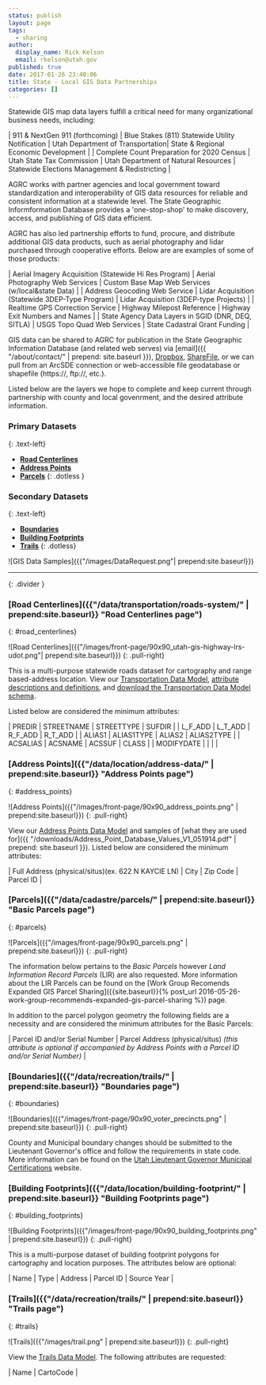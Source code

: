 ```yaml
---
status: publish
layout: page
tags:
  - sharing
author:
  display_name: Rick Kelson
  email: rkelson@utah.gov
published: true
date: 2017-01-26 23:40:06
title: State - Local GIS Data Partnerships
categories: []
---
```


Statewide GIS map data layers fulfill a critical need for many organizational business needs, including:

| 911 & NextGen 911 (forthcoming) | Blue Stakes (811) Statewide Utility Notification | Utah Department of Transportation| State & Regional Economic Development |
| Complete Count Preparation for 2020 Census | Utah State Tax Commission |  Utah Department of Natural Resources | Statewide Elections Management & Redistricting |

AGRC works with partner agencies and local government toward standardization and interoperability of GIS data resources for reliable and consistent information at a statewide level. The State Geographic Informformation Database provides a 'one-stop-shop' to make discovery, access, and publishing of GIS data efficient.

AGRC has also led partnership efforts to fund, procure, and distribute additional GIS data products, such as aerial photography and lidar purchased through cooperative efforts. Below are are examples of some of those products:

| Aerial Imagery Acquisition (Statewide Hi Res Program) | Aerial Photography Web Services | Custom Base Map Web Services (w/local&state Data) |
| Address Geocoding Web Service | Lidar Acquisition (Statewide 3DEP-Type Program) | Lidar Acquisition (3DEP-type Projects) |
| Realtime GPS Correction Service | Highway Milepost Reference | Highway Exit Numbers and Names |
| State Agency Data Layers in SGID (DNR, DEQ, SITLA) | USGS Topo Quad Web Services | State Cadastral Grant Funding |

GIS data can be shared to AGRC for publication in the State Geographic Information Database (and related web serves) via [email]({{ "/about/contact/" | prepend: site.baseurl }}), [Dropbox](https://www.dropbox.com/), [ShareFile](https://www.sharefile.com/), or we can pull from an ArcSDE connection or web-accessible file geodatabase or shapefile (https://, ftp://, etc.).

Listed below are the layers we hope to complete and keep current through partnership with county and local govenrment, and the desired attribute information.

### **Primary Datasets**
{: .text-left}

- [**Road Centerlines**](#road_centerlines)
- [**Address Points**](#address_points)
- [**Parcels**](#parcels)
{: .dotless }

### **Secondary Datasets**
{: .text-left}

- [**Boundaries**](#boundaries)
- [**Building Footprints**](#building_footprints)
- [**Trails**](#trails)
{: .dotless}

![GIS Data Samples]({{"/images/DataRequest.png"| prepend:site.baseurl}})

---
{: .divider }

### [**Road Centerlines**]({{"/data/transportation/roads-system/" | prepend:site.baseurl}} "Road Centerlines page")
{: #road_centerlines}

![Road Centerlines]({{"/images/front-page/90x90_utah-gis-highway-lrs-udot.png"| prepend:site.baseurl}})
{: .pull-right}

This is a multi-purpose statewide roads dataset for cartography and range based-address location. View our
[Transportation Data Model](https://drive.google.com/file/d/0Bz18jufMWioiU25icDNoQWlJa2M/view),
[attribute descriptions and definitions](https://docs.google.com/document/d/1ojjqCa1Z6IG6Wj0oAbZatoYsmbKzO9XwdD88-kqm-zQ/edit),
and [download the Transportation Data Model schema](ftp://ftp.agrc.utah.gov/UtahSGID_Vector/UTM12_NAD83/TRANSPORTATION/UnpackagedData/Roads/_Statewide/UtahRoadsDataSchema/UtahRoadsDataSchema_gdb.zip).

Listed below are considered the minimum attributes:

| PREDIR | STREETNAME | STREETTYPE | SUFDIR |
| L_F_ADD | L_T_ADD | R_F_ADD | R_T_ADD |
| ALIAS1 | ALIAS1TYPE | ALIAS2 | ALIAS2TYPE |
| ACSALIAS | ACSNAME | ACSSUF | CLASS |
| MODIFYDATE | | | |

### [**Address Points**]({{"/data/location/address-data/" | prepend:site.baseurl}} "Address Points page")
{: #address_points}

![Address Points]({{"/images/front-page/90x90_address_points.png" | prepend:site.baseurl}})
{: .pull-right}

View our
[Address Points Data Model](https://docs.google.com/document/d/1eTgknNbA0UNXnyMDR5q9gFAm0-XtNYQpLLYPSZtCLTU/edit?usp=sharing) and samples of [what they are used for]({{ "/downloads/Address_Point_Database_Values_V1_051914.pdf" | prepend: site.baseurl }}).
Listed below are considered the minimum attributes:

| Full Address (physical/situs)(ex. 622 N KAYCIE LN) | City | Zip Code | Parcel ID |

### [**Parcels**]({{"/data/cadastre/parcels/" | prepend:site.baseurl}} "Basic Parcels page")
{: #parcels}

![Parcels]({{"/images/front-page/90x90_parcels.png" | prepend:site.baseurl}})
{: .pull-right}

The information below pertains to the _Basic Parcels_ however _Land Information Record Parcels_ (LIR) are also requested. More information about the LIR Parcels can be found on the [Work Group Recomends Expanded GIS Parcel Sharing]({{site.baseurl}}{% post_url 2016-05-26-work-group-recommends-expanded-gis-parcel-sharing %}) page.

In addition to the parcel polygon geometry the following fields are a necessity and are considered the minimum attributes for the Basic Parcels:

| Parcel ID and/or Serial Number | Parcel Address (physical/situs)  _(this attribute is optional if accompanied by Address Points with a Parcel ID and/or Serial Number)_ |

### [**Boundaries**]({{"/data/recreation/trails/" | prepend:site.baseurl}} "Boundaries page")
{: #boundaries}

![Boundaries]({{"/images/front-page/90x90_voter_precincts.png" | prepend:site.baseurl}})
{: .pull-right}

County and Municipal boundary changes should be submitted to the Lieutenant Governor's office and follow the requirements in state code. More information can be found on the [Utah Lieutenant Governor Municipal Certifications](https://municert.utah.gov/) website.


### [**Building Footprints**]({{"/data/location/building-footprint/" | prepend:site.baseurl}} "Building Footprints page")
{: #building_footprints}

![Building Footprints]({{"/images/front-page/90x90_building_footprints.png" | prepend:site.baseurl}})
{: .pull-right}

This is a multi-purpose dataset of building footprint polygons for cartography and location purposes. The attributes below are optional:

| Name | Type | Address | Parcel ID | Source Year |


### [**Trails**]({{"/data/recreation/trails/" | prepend:site.baseurl}} "Trails page")
{: #trails}

![Trails]({{"/images/trail.png" | prepend:site.baseurl}})
{: .pull-right}

View the [Trails Data Model](https://docs.google.com/spreadsheets/d/1OPGKmRrLYUBr9qO9EtbX6AwcRla82xMvc-BDr26ia9k/edit#gid=0). The following attributes are requested:

| Name | CartoCode |
